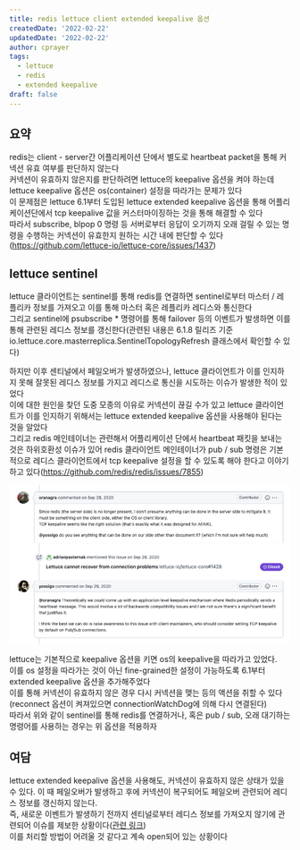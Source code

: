 ```yaml
---
title: redis lettuce client extended keepalive 옵션
createdDate: '2022-02-22'
updatedDate: '2022-02-22'
author: cprayer
tags:
  - lettuce
  - redis
  - extended keepalive
draft: false
---
```

  
## 요약

redis는 client - server간 어플리케이션 단에서 별도로 heartbeat packet을 통해 커넥션 유효 여부를 판단하지 않는다 \
커넥션이 유효하지 않은지를 판단하려면 lettuce의 keepalive 옵션을 켜야 하는데 lettuce keepalive 옵션은 os(container) 설정을 따라가는 문제가 있다 \
이 문제점은 lettuce 6.1부터 도입된 lettuce extended keepalive 옵션을 통해 어플리케이션단에서 tcp keepalive 값을 커스터마이징하는 것을 통해 해결할 수 있다 \
따라서 subscribe, blpop 0 명령 등 서버로부터 응답이 오기까지 오래 걸릴 수 있는 명령을 수행하는 커넥션이 유효한지 원하는 시간 내에 판단할 수 있다(https://github.com/lettuce-io/lettuce-core/issues/1437)

## lettuce sentinel

lettuce 클라이언트는 sentinel를 통해 redis를 연결하면 sentinel로부터 마스터 / 레플리카 정보를 가져오고 이를 통해 마스터 혹은 레플리카 레디스와 통신한다 \
그리고 sentinel에 psubscribe * 명령어를 통해 failover 등의 이벤트가 발생하면 이를 통해 관련된 레디스 정보를 갱신한다(관련된 내용은 6.1.8 릴리즈 기준 io.lettuce.core.masterreplica.SentinelTopologyRefresh 클래스에서 확인할 수 있다)

하지만 이후 센티널에서 페일오버가 발생하였으나, lettuce 클라이언트가 이를 인지하지 못해 잘못된 레디스 정보를 가지고 레디스로 통신을 시도하는 이슈가 발생한 적이 있었다 \
이에 대한 원인을 찾던 도중 모종의 이유로 커넥션이 끊길 수가 있고 lettuce 클라이언트가 이를 인지하기 위해서는 lettuce extended keepalive 옵션을 사용해야 된다는 것을 알았다 \
그리고 redis 메인테이너는 관련해서 어플리케이션 단에서 heartbeat 패킷을 보내는 것은 하위호환성 이슈가 있어 redis 클라이언트 메인테이너가 pub / sub 명령은 기본적으로 레디스 클라이언트에서 tcp keepalive 설정을 할 수 있도록 해야 한다고 이야기하고 있다(https://github.com/redis/redis/issues/7855)

![redis-maintainer-comment](redis-maintainer-comment.png)

lettuce는 기본적으로 keepalive 옵션을 키면 os의 keepalive을 따라가고 있었다. \
이를 os 설정을 따라가는 것이 아닌 fine-grained한 설정이 가능하도록 6.1부터 extended keepalive 옵션을 추가해주었다 \
이를 통해 커넥션이 유효하지 않은 경우 다시 커넥션을 맺는 등의 액션을 취할 수 있다(reconnect 옵션이 켜져있으면 connectionWatchDog에 의해 다시 연결된다) \
따라서 위와 같이 sentinel를 통해 redis를 연결하거나, 혹은 pub / sub, 오래 대기하는 명령어를 사용하는 경우는 위 옵션을 적용하자

## 여담

lettuce extended keepalive 옵션을 사용해도, 커넥션이 유효하지 않은 상태가 있을 수 있다. 이 때 페일오버가 발생하고 후에 커넥션이 복구되어도 페일오버 관련되어 레디스 정보를 갱신하지 않는다. \
즉, 새로운 이벤트가 발생하기 전까지 센티널로부터 레디스 정보를 가져오지 않기에 관련되어 이슈를 제보한 상황이다([관련 링크](https://github.com/lettuce-io/lettuce-core/issues/2007)) \
이를 처리할 방법이 어려울 것 같다고 계속 open되어 있는 상황이다
